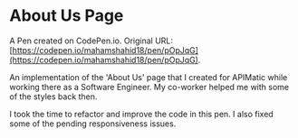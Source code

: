 # About Us Page

A Pen created on CodePen.io. Original URL: [https://codepen.io/mahamshahid18/pen/pOpJqG](https://codepen.io/mahamshahid18/pen/pOpJqG).

An implementation of the 'About Us' page that I created for APIMatic while working there as a Software Engineer. My co-worker helped me with some of the styles back then. 

I took the time to refactor and improve the code in this pen. I also fixed some of the pending responsiveness issues.